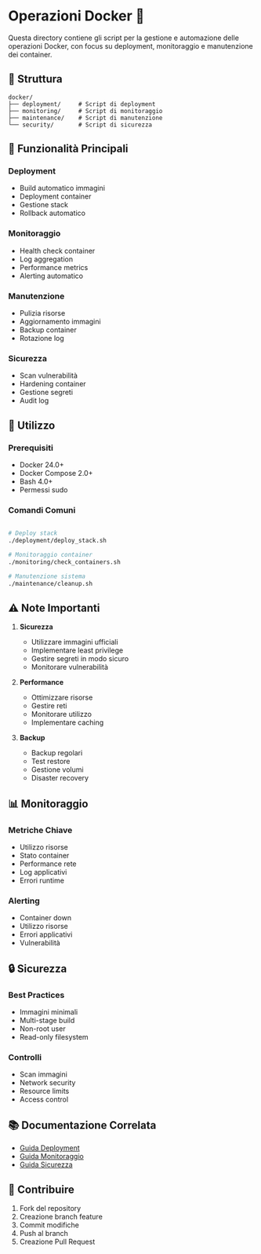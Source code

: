 # Operazioni Docker 🐳

Questa directory contiene gli script per la gestione e automazione delle operazioni Docker, con focus su deployment, monitoraggio e manutenzione dei container.

## 📁 Struttura

```
docker/
├── deployment/     # Script di deployment
├── monitoring/     # Script di monitoraggio
├── maintenance/    # Script di manutenzione
└── security/       # Script di sicurezza
```

## 🔧 Funzionalità Principali

### Deployment
- Build automatico immagini
- Deployment container
- Gestione stack
- Rollback automatico

### Monitoraggio
- Health check container
- Log aggregation
- Performance metrics
- Alerting automatico

### Manutenzione
- Pulizia risorse
- Aggiornamento immagini
- Backup container
- Rotazione log

### Sicurezza
- Scan vulnerabilità
- Hardening container
- Gestione segreti
- Audit log

## 🚀 Utilizzo

### Prerequisiti
- Docker 24.0+
- Docker Compose 2.0+
- Bash 4.0+
- Permessi sudo

### Comandi Comuni
```bash

# Deploy stack
./deployment/deploy_stack.sh

# Monitoraggio container
./monitoring/check_containers.sh

# Manutenzione sistema
./maintenance/cleanup.sh
```

## ⚠️ Note Importanti

1. **Sicurezza**
   - Utilizzare immagini ufficiali
   - Implementare least privilege
   - Gestire segreti in modo sicuro
   - Monitorare vulnerabilità

2. **Performance**
   - Ottimizzare risorse
   - Gestire reti
   - Monitorare utilizzo
   - Implementare caching

3. **Backup**
   - Backup regolari
   - Test restore
   - Gestione volumi
   - Disaster recovery

## 📊 Monitoraggio

### Metriche Chiave
- Utilizzo risorse
- Stato container
- Performance rete
- Log applicativi
- Errori runtime

### Alerting
- Container down
- Utilizzo risorse
- Errori applicativi
- Vulnerabilità

## 🔒 Sicurezza

### Best Practices
- Immagini minimali
- Multi-stage build
- Non-root user
- Read-only filesystem

### Controlli
- Scan immagini
- Network security
- Resource limits
- Access control

## 📚 Documentazione Correlata

- [Guida Deployment](deployment/README.md)
- [Guida Monitoraggio](monitoring/README.md)
- [Guida Sicurezza](security/README.md)

## 🤝 Contribuire

1. Fork del repository
2. Creazione branch feature
3. Commit modifiche
4. Push al branch
5. Creazione Pull Request 
